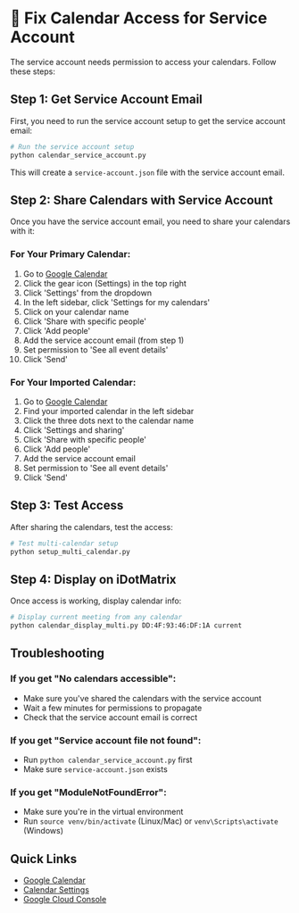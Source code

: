 # 🔧 Fix Calendar Access for Service Account

The service account needs permission to access your calendars. Follow these steps:

## Step 1: Get Service Account Email

First, you need to run the service account setup to get the service account email:

```bash
# Run the service account setup
python calendar_service_account.py
```

This will create a `service-account.json` file with the service account email.

## Step 2: Share Calendars with Service Account

Once you have the service account email, you need to share your calendars with it:

### For Your Primary Calendar:
1. Go to [Google Calendar](https://calendar.google.com)
2. Click the gear icon (Settings) in the top right
3. Click 'Settings' from the dropdown
4. In the left sidebar, click 'Settings for my calendars'
5. Click on your calendar name
6. Click 'Share with specific people'
7. Click 'Add people'
8. Add the service account email (from step 1)
9. Set permission to 'See all event details'
10. Click 'Send'

### For Your Imported Calendar:
1. Go to [Google Calendar](https://calendar.google.com)
2. Find your imported calendar in the left sidebar
3. Click the three dots next to the calendar name
4. Click 'Settings and sharing'
5. Click 'Share with specific people'
6. Click 'Add people'
7. Add the service account email
8. Set permission to 'See all event details'
9. Click 'Send'

## Step 3: Test Access

After sharing the calendars, test the access:

```bash
# Test multi-calendar setup
python setup_multi_calendar.py
```

## Step 4: Display on iDotMatrix

Once access is working, display calendar info:

```bash
# Display current meeting from any calendar
python calendar_display_multi.py DD:4F:93:46:DF:1A current
```

## Troubleshooting

### If you get "No calendars accessible":
- Make sure you've shared the calendars with the service account
- Wait a few minutes for permissions to propagate
- Check that the service account email is correct

### If you get "Service account file not found":
- Run `python calendar_service_account.py` first
- Make sure `service-account.json` exists

### If you get "ModuleNotFoundError":
- Make sure you're in the virtual environment
- Run `source venv/bin/activate` (Linux/Mac) or `venv\Scripts\activate` (Windows)

## Quick Links

- [Google Calendar](https://calendar.google.com)
- [Calendar Settings](https://calendar.google.com/calendar/r/settings)
- [Google Cloud Console](https://console.cloud.google.com)

